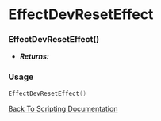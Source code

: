 # EffectDevResetEffect

### EffectDevResetEffect()
- ***Returns:*** 

### Usage

```Lua
EffectDevResetEffect()
```


[Back To Scripting Documentation](../README.md)

